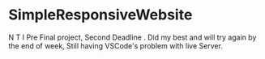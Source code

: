 # SimpleResponsiveWebsite
N T I Pre Final project, Second Deadline .
Did my best and will try again by the end of week, Still having VSCode's problem with live Server.
